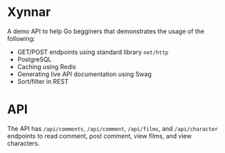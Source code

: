 # Xynnar 

A demo API to help Go begginers that demonstrates the usage of the following:

* GET/POST endpoints using standard library `net/http`
* PostgreSQL
* Caching using Redis
* Generating live API documentation using Swag
* Sort/filter in REST

# API

The API has `/api/comments`, `/api/comment`, `/api/films`, and `/api/character` endpoints to read comment, post comment, view films, and view characters.
